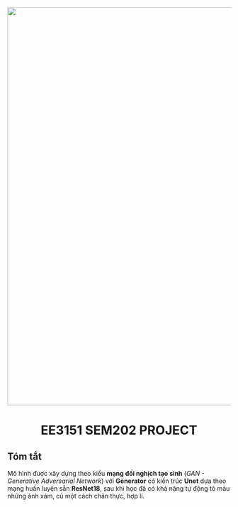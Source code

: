 <p align="center"><img src="https://raw.githubusercontent.com/dee-ex/EE3151_SEM202_PROJECT/main/latex/images/5_1.PNG" width="900"></p>

<h1 align="center">EE3151 SEM202 PROJECT</h1>

## Tóm tắt
Mô hình được xây dựng theo kiểu **mạng đối nghịch tạo sinh** (_GAN - Generative Adversarial Network_) với **Generator** có kiến trúc **Unet** dựa theo mạng huấn luyện sẵn **ResNet18**, sau khi học đã có khả năng tự động tô màu những ảnh xám, cũ một cách chân thực, hợp lí.

